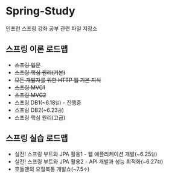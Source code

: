 # Spring-Study
인프런 스프링 강좌 공부 관련 파일 저장소

## 스프링 이론 로드맵
- ~~스프링 입문~~
- ~~스프링 핵심 원리(기본)~~
- ~~모든 개발자를 위한 HTTP 웹 기본 지식~~
- ~~스프링 MVC1~~
- ~~스프링 MVC2~~
- 스프링 DB1(~6.18`일`) - 진행중
- 스프링 DB2(~6.23`금`)
- 스프링 핵심 원리(고급)

## 스프링 실습 로드맵
- 실전! 스프링 부트와 JPA 활용1 - 웹 애플리케이션 개발(~6.25`일`)
- 실전! 스프링 부트와 JPA 활용2 - API 개발과 성능 최적화(~6.27`화`)
- 호돌맨의 요절복통 개발쇼(~7.5`수`)
